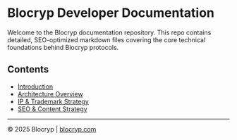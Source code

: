 # Blocryp Developer Documentation

Welcome to the Blocryp documentation repository. This repo contains detailed, SEO-optimized markdown files covering the core technical foundations behind Blocryp protocols.

## Contents

- [Introduction](docs/introduction.md)
- [Architecture Overview](docs/architecture.md)
- [IP & Trademark Strategy](docs/ip-trademark.md)
- [SEO & Content Strategy](docs/seo-content.md)

---

© 2025 Blocryp | [blocryp.com](https://blocryp.com)

<script type="application/ld+json">
{
  "@context": "https://schema.org",
  "@type": "TechArticle",
  "headline": "Blocryp Developer Documentation",
  "author": {
    "@type": "Person",
    "name": "Narinder Sharma",
    "url": "https://www.linkedin.com/in/narinder-sharma"
  },
  "publisher": {
    "@type": "Organization",
    "name": "Blocryp",
    "url": "https://blocryp.com"
  },
  "datePublished": "2025-07-05",
  "mainEntityOfPage": "https://github.com/yourusername/blocryp-docs"
}
</script>
